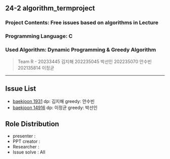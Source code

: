 
## 24-2 algorithm_termproject
### Project Contents: Free issues based on algorithms in Lecture 
### Programming Language: C
### Used Algorithm: Dynamic Programming & Greedy Algorithm
> Team R - 20233445 김지해 202235045 박선인 202235070 안수빈 202135814 이정균

---


## Issue List
- [baekjoon 1931](https://www.acmicpc.net/problem/1931)
 dp: 김지해 greedy: 안수빈
- [baekjoon 14916](https://www.acmicpc.net/problem/14916)
 dp: 이정균 greedy: 박선인

## Role Distribution
- presenter :
- PPT creator :
- Researcher :
- Issue solve : All

